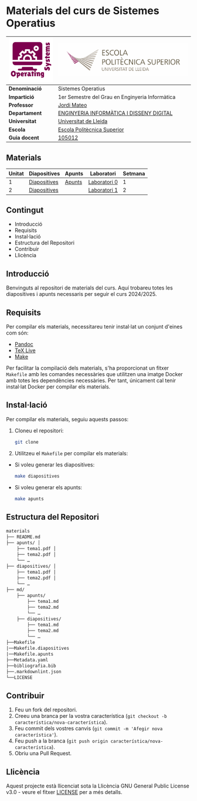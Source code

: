 # Materials del curs de Sistemes Operatius

|![](figs/logo.png)              |   ![](figs/institute.png)              |
|-----------------|-----------------|
| **Denominació** | Sistemes Operatius |
| **Impartició**  | 1er Semestre del Grau en Enginyeria Informàtica |
| **Professor**   | [Jordi Mateo](mailto:jordi.mateo@udl.cat) |
| **Departament** | [ENGINYERIA INFORMÀTICA I DISSENY DIGITAL]([https://dd](https://deidd.udl.cat/ca/))  |
| **Universitat** | [Universitat de Lleida](https://www.udl.cat) |
| **Escola**      | [Escola Politècnica Superior](https://www.eps.udl.cat) |
| **Guia docent** | [105012](https://guiadocent.udl.cat/html/2024-25_105012) |


## Materials

| Unitat | Diapositives | Apunts | Laboratori | Setmana |
|--------|--------------|--------|------------|---------|
| 1      | [Diapositives](diapositives/SO_tema0.pdf) | [Apunts](apunts/SO_tema0.pdf) | [Laboratori 0](https://os-gei-igualada-2425.github.io/laboratoris/lab0/main.html) | 1 |
| 2      | [Diapositives](diapositives/SO_intro_prog_sistema_1_C.pdf) | |[Laboratori 1](https://os-gei-igualada-2425.github.io/laboratoris/lab0/main.html) | 2 |

## Contingut

- Introducció
- Requisits
- Instal·lació
- Estructura del Repositori
- Contribuir
- Llicència

## Introducció

Benvinguts al repositori de materials del curs. Aquí trobareu totes les diapositives i apunts necessaris per seguir el curs 2024/2025.

## Requisits

Per compilar els materials, necessitareu tenir instal·lat un conjunt d'eines com són:

- [Pandoc](https://pandoc.org/)
- [TeX Live](https://www.tug.org/texlive/)
- [Make](https://www.gnu.org/software/make/)

Per facilitar la compilació dels materials, s'ha proporcionat un fitxer `Makefile` amb les comandes necessàries que utilitzen una imatge Docker amb totes les dependències necessàries. Per tant, únicament cal tenir instal·lat Docker per compilar els materials.

## Instal·lació

Per compilar els materials, seguiu aquests passos:

1. Cloneu el repositori:

    ```bash
    git clone
    ```

2. Utilitzeu el `Makefile` per compilar els materials:

- Si voleu generar les diapositives:

    ```bash
    make diapositives
    ```

- Si voleu generar els apunts:

    ```bash
    make apunts
    ```

## Estructura del Repositori

```text
materials
├── README.md 
├── apunts/ │ 
    ├── tema1.pdf │ 
    ├── tema2.pdf │ 
    └── … 
├── diapositives/ │ 
    ├── tema1.pdf │ 
    ├── tema2.pdf │ 
    └── … 
├── md/
    ├── apunts/
        ├── tema1.md
        ├── tema2.md
        └── …
    ├── diapositives/
        ├── tema1.md
        ├── tema2.md
        └── …
├──Makefile
|──Makefile.diapositives
|──Makefile.apunts
├──Metadata.yaml
├──bibliografia.bib
├──.markdownlint.json
└──LICENSE
```

## Contribuir

1. Feu un fork del repositori.
2. Creeu una branca per la vostra característica (`git checkout -b característica/nova-característica`).
3. Feu commit dels vostres canvis (`git commit -m 'Afegir nova característica'`).
4. Feu push a la branca (`git push origin característica/nova-característica`).
5. Obriu una Pull Request.

## Llicència

Aquest projecte està llicenciat sota la Llicència  GNU General Public License v3.0 - veure el fitxer [LICENSE](LICENSE) per a més detalls.
